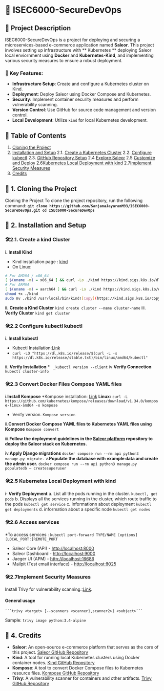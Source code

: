 # 🚀 ISEC6000-SecureDevOps

  
## 🌟 Project Description

ISEC6000-SecureDevOps is a project for deploying and securing a microservices-based e-commerce application named **Saleor**. This project involves setting up infrastructure with ** Kubernetes ** deploying Saleor local enviornment using **Docker** and **Kubernetes-Kind**, and implementing various security measures to ensure a robust deployment. 
  
### 🔑 Key Features:

- **Infrastructure Setup**: Create and configure a Kubernetes cluster on Kind.
- **Deployment**: Deploy Saleor using Docker Compose and Kubernetes.
- **Security**: Implement container security measures and perform vulnerability scanning.
- **Version Control**: Use GitHub for source code management and version control.
- **Local Development**: Utilize `kind` for local Kubernetes development.
## 📑 Table of Contents
1. [Cloning the Project](#cloning-the-project)
2. [Installation and Setup](#installation-and-setup)
2.1. [Create a Kubernetes Cluster](#create-a-kubernetes-cluster)
2.2. [Configure kubectl](#configure-kubectl)
2.3.  [GitHub Repository Setup](#github-repository-setup)
2.4 [Explore Saleor](#explore-saleor)
2.5 [Customize and Deploy](#customize-and-deploy)
2.6[Kubernetes Local Deployment with kind](#kubernetes-local-deployment-with-kind)
2.7[Implement Security Measures](#implement-security-measures)
3. [Credits](#credits)

## 🔧 1. Cloning the Project
 Cloning the Project To clone the project repository, run the following command: 
 **```git clone https://github.com/SanjanaJayaramM93/ISEC6000-SecureDevOps.git cd ISEC6000-SecureDevOps```**

## 🔧 2. Installation and Setup
 ### 🛠️2.1. Create a kind Cluster
   i.  **Install Kind**
   * Kind installation page : [kind](https://kind.sigs.k8s.io/docs/user/quick-start)
   * On Linux:
```bash
# For AMD64 / x86_64
[ $(uname -m) = x86_64 ] && curl -Lo ./kind https://kind.sigs.k8s.io/dl/v0.24.0/kind-linux-amd64
# For ARM64
[ $(uname -m) = aarch64 ] && curl -Lo ./kind https://kind.sigs.k8s.io/dl/v0.24.0/kind-linux-arm64
chmod +x ./kind
sudo mv ./kind /usr/local/bin/kind![Copy](https://kind.sigs.k8s.io/copycode.svg)
```
   ii.   **Create a Kind Cluster**
   ```kind create cluster --name cluster-name```
   iii. **Verify Cluster**
   ```kind get cluster```
   ### 🛠️2.2 **Configure kubectl kubectl**
   i.  **Install kubectl**
   * Kubectl Installation:[Link](https://kubernetes.io/docs/tasks/tools/install-kubectl-linux/)
   * ``curl -LO "https://dl.k8s.io/release/$(curl -L -s https://dl.k8s.io/release/stable.txt)/bin/linux/amd64/kubectl"``
     
   ii.  **Verify Installation**
     *  ``` _kubectl version --client```
     iv **Verify Connection**
```kubectl cluster-info```
  ### 🛠️2.3 **Convert Docker Files Compose YAML files**
   i.**Install Kompose**
   *Kompose installation: [Link](https://github.com/kubernetes/kompose)
    **Linux:**
```curl -L https://github.com/kubernetes/kompose/releases/download/v1.34.0/kompose-linux-amd64 -o kompose```
* Verify version.
```Kompose version```

ii.**Convert Docker Compose YAML files to Kubernetes YAML files using Kompose**
   ```Kompose convert```
   
   iii.**Follow the deployment guidelines in the [Saleor platform](https://github.com/saleor/saleor-platform) repository to deploy the Saleor stack on Kubernetes.**
     
   iv.**Apply Django migrations**
   ```docker compose run --rm api python3 manage.py migrate.```
   v.**Populate the database with example data and create the admin user.**
   ```docker compose run --rm api python3 manage.py populatedb – createsuperuser```
   ### 🛠️2.5 **Kubernetes Local Deployment with kind**
   i· **Verify Deployment**
   a. List all the pods running in the cluster.
     ```kubectl, get pods```
   b. Displays all the services running in the cluster, which route traffic to the pods
   ```kubectl get service```
  c.  Informationn about deployment
  ```kubectl get deployments```
   d. information about a specific node
   ```kubectl get nodes```
   ### 🛠️2.6 **Access services**
   *To access services :
```kubectl port-forward TYPE/NAME [options] [LOCAL_PORT:]REMOTE_PORT```
  -   Saleor Core (API) - [http://localhost:8000](http://localhost:8000/)
-   Saleor Dashboard - [http://localhost:9000](http://localhost:9000/)
-   Jaeger UI (APM) - [http://localhost:16686](http://localhost:16686/)
-  Mailpit (Test email interface) - [http://localhost:8025](http://localhost:8025/)
   
 ### 🛠️2.7**Implement Security Measures**
   Install Trivy for vulnerability scanning.:[Link](https://github.com/aquasecurity/trivy).
   #### General usage
    ```trivy <target> [--scanners <scanner1,scanner2>] <subject>```
    
   Sample: 
    ```trivy image python:3.4-alpine```

## 🔧 4. Credits

-   **Saleor**: An open-source e-commerce platform that serves as the core of this project. [Saleor GitHub Repository](https://github.com/saleor/saleor)
-   **Kind**: A tool for running local Kubernetes clusters using Docker container nodes. [Kind GitHub Repository](https://github.com/kubernetes-sigs/kind)
-   **Kompose**: A tool to convert Docker Compose files to Kubernetes resource files. [Kompose GitHub Repository](https://github.com/kubernetes/kompose)
-   **Trivy**: A vulnerability scanner for containers and other artifacts. [Trivy GitHub Repository](https://github.com/aquasecurity/trivy)


 


  
  
  
  
  

  

